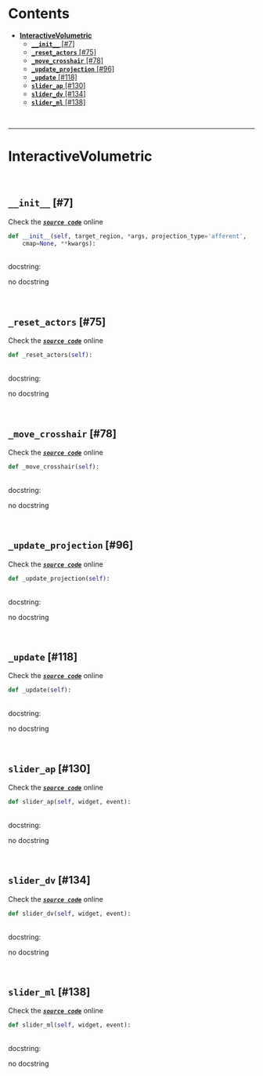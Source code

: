



Contents
========

* [**InteractiveVolumetric**](#interactivevolumetric)
	* [**`__init__`** [#7]](#__init__-7)
	* [**`_reset_actors`** [#75]](#_reset_actors-75)
	* [**`_move_crosshair`** [#78]](#_move_crosshair-78)
	* [**`_update_projection`** [#96]](#_update_projection-96)
	* [**`_update`** [#118]](#_update-118)
	* [**`slider_ap`** [#130]](#slider_ap-130)
	* [**`slider_dv`** [#134]](#slider_dv-134)
	* [**`slider_ml`** [#138]](#slider_ml-138)


&nbsp;

--------
# **InteractiveVolumetric**




&nbsp;
## **`__init__`** [#7]
  
Check the [***``source code``***](https://github.com/brainglobe/brainrender/blob/master/brainrender/volumetric/interactive.py#L7) online

```python
def __init__(self, target_region, *args, projection_type='afferent',
    cmap=None, **kwargs):
```

&nbsp;  
docstring:

no docstring

&nbsp;
## **`_reset_actors`** [#75]
  
Check the [***``source code``***](https://github.com/brainglobe/brainrender/blob/master/brainrender/volumetric/interactive.py#L75) online

```python
def _reset_actors(self):
```

&nbsp;  
docstring:

no docstring

&nbsp;
## **`_move_crosshair`** [#78]
  
Check the [***``source code``***](https://github.com/brainglobe/brainrender/blob/master/brainrender/volumetric/interactive.py#L78) online

```python
def _move_crosshair(self):
```

&nbsp;  
docstring:

no docstring

&nbsp;
## **`_update_projection`** [#96]
  
Check the [***``source code``***](https://github.com/brainglobe/brainrender/blob/master/brainrender/volumetric/interactive.py#L96) online

```python
def _update_projection(self):
```

&nbsp;  
docstring:

no docstring

&nbsp;
## **`_update`** [#118]
  
Check the [***``source code``***](https://github.com/brainglobe/brainrender/blob/master/brainrender/volumetric/interactive.py#L118) online

```python
def _update(self):
```

&nbsp;  
docstring:

no docstring

&nbsp;
## **`slider_ap`** [#130]
  
Check the [***``source code``***](https://github.com/brainglobe/brainrender/blob/master/brainrender/volumetric/interactive.py#L130) online

```python
def slider_ap(self, widget, event):
```

&nbsp;  
docstring:

no docstring

&nbsp;
## **`slider_dv`** [#134]
  
Check the [***``source code``***](https://github.com/brainglobe/brainrender/blob/master/brainrender/volumetric/interactive.py#L134) online

```python
def slider_dv(self, widget, event):
```

&nbsp;  
docstring:

no docstring

&nbsp;
## **`slider_ml`** [#138]
  
Check the [***``source code``***](https://github.com/brainglobe/brainrender/blob/master/brainrender/volumetric/interactive.py#L138) online

```python
def slider_ml(self, widget, event):
```

&nbsp;  
docstring:

no docstring